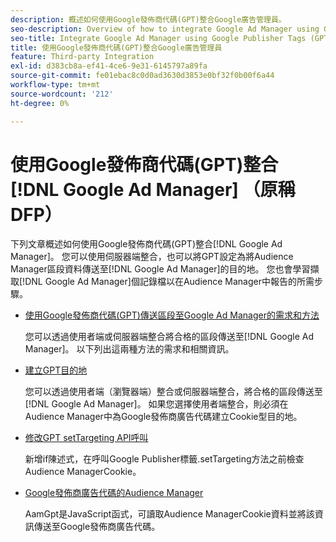 ```yaml
---
description: 概述如何使用Google發佈商代碼(GPT)整合Google廣告管理員。
seo-description: Overview of how to integrate Google Ad Manager using Google Publisher Tags (GPT) in Adobe Audience Manager (AAM).
seo-title: Integrate Google Ad Manager using Google Publisher Tags (GPT)in Adobe Audience Manager (AAM)
title: 使用Google發佈商代碼(GPT)整合Google廣告管理員
feature: Third-party Integration
exl-id: d383cb8a-ef41-4ce6-9e31-6145797a89fa
source-git-commit: fe01ebac8c0d0ad3630d3853e0bf32f0b00f6a44
workflow-type: tm+mt
source-wordcount: '212'
ht-degree: 0%

---
```


# 使用Google發佈商代碼(GPT)整合[!DNL Google Ad Manager] （原稱DFP）

下列文章概述如何使用Google發佈商代碼(GPT)整合[!DNL Google Ad Manager]。 您可以使用伺服器端整合，也可以將GPT設定為將Audience Manager區段資料傳送至[!DNL Google Ad Manager]的目的地。 您也會學習擷取[!DNL Google Ad Manager]個記錄檔以在Audience Manager中報告的所需步驟。

* [使用Google發佈商代碼(GPT)傳送區段至Google Ad Manager的需求和方法](/help/using/integration/gpt-aam-destination/gpt-aam-requirements.md)

  您可以透過使用者端或伺服器端整合將合格的區段傳送至[!DNL Google Ad Manager]。 以下列出這兩種方法的需求和相關資訊。

* [建立GPT目的地](/help/using/integration/gpt-aam-destination/gpt-aam-create-destination.md)

  您可以透過使用者端（瀏覽器端）整合或伺服器端整合，將合格的區段傳送至[!DNL Google Ad Manager]。 如果您選擇使用者端整合，則必須在Audience Manager中為Google發佈商廣告代碼建立Cookie型目的地。

* [修改GPT setTargeting API呼叫](/help/using/integration/gpt-aam-destination/gpt-aam-modify-api.md)

  新增if陳述式，在呼叫Google Publisher標籤.setTargeting方法之前檢查Audience ManagerCookie。

* [Google發佈商廣告代碼的Audience Manager](/help/using/integration/gpt-aam-destination/gpt-aam-aamgpt-code.md)

  AamGpt是JavaScript函式，可讀取Audience ManagerCookie資料並將該資訊傳送至Google發佈商廣告代碼。
